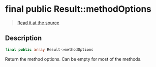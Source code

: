 # final public Result::methodOptions

> [Read it at the source](https://github.com/julien-boudry/Condorcet/blob/master/src/Result.php#L22)

## Description    

```php
final public array Result->methodOptions 
```

Return the method options. Can be empty for most of the methods.
    